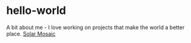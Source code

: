 # hello-world
A bit about me - I love working on projects that make the world a better place.
[Solar Mosaic](hello-world/Solar-Mosaic.md)
